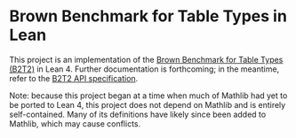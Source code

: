 # Brown Benchmark for Table Types in Lean

This project is an implementation of the [Brown Benchmark for Table Types (B2T2)](https://github.com/brownplt/B2T2) in Lean 4. Further documentation is forthcoming; in the meantime, refer to the [B2T2 API specification](https://github.com/brownplt/B2T2/blob/main/TableAPI.md).

Note: because this project began at a time when much of Mathlib had yet to be ported to Lean 4, this project does not depend on Mathlib and is entirely self-contained. Many of its definitions have likely since been added to Mathlib, which may cause conflicts.

